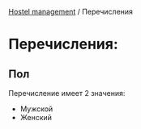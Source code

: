 [Hostel management](/README.md) / Перечисления

# Перечисления:

## Пол
Перечисление имеет 2 значения:
+ Мужской
+ Женский
